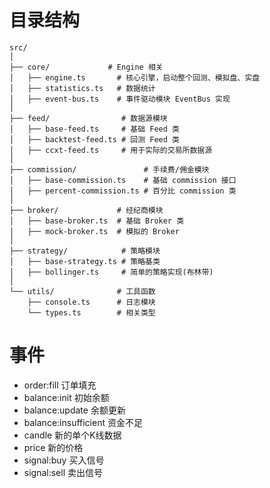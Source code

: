 # 目录结构
```
src/
│
├── core/             # Engine 相关
│   ├── engine.ts       # 核心引擎，启动整个回测、模拟盘、实盘
│   ├── statistics.ts   # 数据统计
│   ├── event-bus.ts    # 事件驱动模块 EventBus 实现
│
├── feed/                # 数据源模块
│   ├── base-feed.ts     # 基础 Feed 类
│   ├── backtest-feed.ts # 回测 Feed 类
│   ├── ccxt-feed.ts     # 用于实际的交易所数据源
│
├── commission/               # 手续费/佣金模块
│   ├── base-commission.ts    # 基础 commission 接口
│   ├── percent-commission.ts # 百分比 commission 类
│
├── broker/             # 经纪商模块
│   ├── base-broker.ts  # 基础 Broker 类
│   ├── mock-broker.ts  # 模拟的 Broker
│
├── strategy/            # 策略模块
│   ├── base-strategy.ts # 策略基类
│   ├── bollinger.ts     # 简单的策略实现(布林带)
│
└── utils/              # 工具函数
    ├── console.ts      # 日志模块
    └── types.ts        # 相关类型
```

# 事件
-  order:fill 订单填充
-  balance:init 初始余额
-  balance:update 余额更新
-  balance:insufficient 资金不足
-  candle 新的单个K线数据
-  price 新的价格
-  signal:buy 买入信号
-  signal:sell 卖出信号
